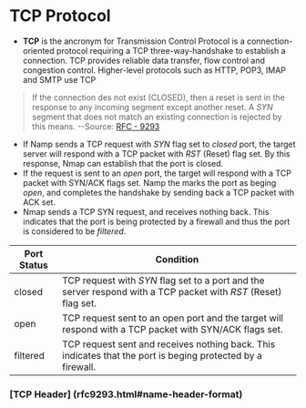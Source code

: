 # TCP Protocol

 - **TCP** is the ancronym for Transmission Control Protocol is a connection-oriented protocol requiring a TCP three-way-handshake to establish a connection. TCP provides reliable data transfer, flow control and congestion control. Higher-level protocols such as HTTP, POP3, IMAP and SMTP use TCP

> If the connection des not exist (CLOSED), then a reset is sent in the response to any incoming segment except another reset. A *SYN* segment that does not match an existing connection is rejected by this means.
> --Source: [RFC - 9293](https://datatracker.ietf.org/doc/html/rfc9293)

 - If Namp sends a TCP request with *SYN* flag set to *closed* port, the target server will respond with a TCP packet with *RST* (Reset) flag set. By this response, Nmap can establish that the port is closed.
 - If the request is sent to an *open* port, the target will respond with a TCP packet with SYN/ACK flags set. Namp the marks the port as beging *open*, and completes the handshake by sending back a TCP packet with ACK set.
 - Nmap sends a TCP SYN request, and receives nothing back. This indicates that the port is being protected by a firewall and thus the port is considered to be *filtered*.

|Port Status|Condition|
|---|---|
|closed|TCP request with *SYN* flag set to a port and the server respond with a TCP packet with *RST* (Reset) flag set.|
|open|TCP request sent to an open port and the target will respond with a TCP packet with SYN/ACK flags set.|
|filtered|TCP request sent and receives nothing back. This indicates that the port is beging protected by a firewall.|


### [TCP Header] (rfc9293.html#name-header-format)
